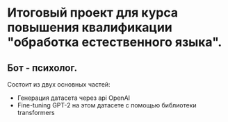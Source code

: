 # Итоговый проект для курса повышения квалификации "обработка естественного языка". 

## Бот - психолог.
Состоит из двух основных частей:
* Генерация датасета через api OpenAI
* Fine-tuning GPT-2 на этом датасете с помощью библиотеки transformers 
